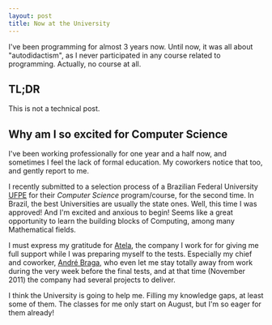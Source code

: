 ```yaml
---
layout: post
title: Now at the University
---
```


<span class="drops">I</span>'ve been programming for almost 3 years now. Until now, it was all about "autodidactism", as I never participated in any course related to programming. Actually, no course at all.

TL;DR
-----

This is not a technical post.

Why am I so excited for Computer Science
----------------------------------------

I've been working professionally for one year and a half now, and sometimes I feel the lack of formal education. My coworkers notice that too, and gently report to me.

I recently submitted to a selection process of a Brazilian Federal University [UFPE] for their *Computer Science* program/course, for the second time. In Brazil, the best Universities are usually the state ones. Well, this time I was approved! And I'm excited and anxious to begin! Seems like a great opportunity to learn the building blocks of Computing, among many Mathematical fields.

I must express my gratitude for [Atela], the company I work for for giving me full support while I was preparing myself to the tests. Especially my chief and coworker, [André Braga], who even let me stay totally away from work during the very week before the final tests, and at that time (November 2011) the company had several projects to deliver.

I think the University is going to help me. Filling my knowledge gaps, at least some of them. The classes for me only start on August, but I'm so eager for them already!

[UFPE]: http://www.ufpe.br/ufpenova
[Atela]: http://atela.com.br
[André Braga]: http://twitter.com/#!/abbraga